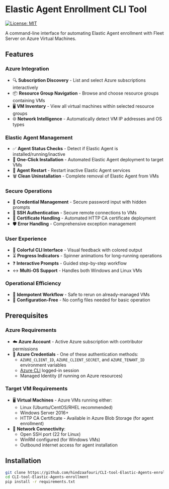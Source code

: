 # Elastic Agent Enrollment CLI Tool

[![License: MIT](https://img.shields.io/badge/License-MIT-yellow.svg)](https://opensource.org/licenses/MIT)

A command-line interface for automating Elastic Agent enrollment with Fleet Server on Azure Virtual Machines.

## Features

### Azure Integration
- 🔍 **Subscription Discovery** - List and select Azure subscriptions interactively
- 📦 **Resource Group Navigation** - Browse and choose resource groups containing VMs
- 🖥️ **VM Inventory** - View all virtual machines within selected resource groups
- 🌐 **Network Intelligence** - Automatically detect VM IP addresses and OS types

### Elastic Agent Management
- ✅ **Agent Status Checks** - Detect if Elastic Agent is installed/running/inactive
- 🚀 **One-Click Installation** - Automated Elastic Agent deployment to target VMs
- 🔄 **Agent Restart** - Restart inactive Elastic Agent services
- 🗑️ **Clean Uninstallation** - Complete removal of Elastic Agent from VMs

### Secure Operations
- 🔐 **Credential Management** - Secure password input with hidden prompts
- 🔑 **SSH Authentication** - Secure remote connections to VMs
- 📜 **Certificate Handling** - Automated HTTP CA certificate deployment
- 🛡️ **Error Handling** - Comprehensive exception management

### User Experience
- 🎨 **Colorful CLI Interface** - Visual feedback with colored output
- ⏳ **Progress Indicators** - Spinner animations for long-running operations
- ❓ **Interactive Prompts** - Guided step-by-step workflow
- ↔️ **Multi-OS Support** - Handles both Windows and Linux VMs

### Operational Efficiency
- 🔄 **Idempotent Workflow** - Safe to rerun on already-managed VMs
- 📝 **Configuration-Free** - No config files needed for basic operation

## Prerequisites

### Azure Requirements
- ☁️ **Azure Account** - Active Azure subscription with contributor permissions
- 🔑 **Azure Credentials** - One of these authentication methods:
  - `AZURE_CLIENT_ID`, `AZURE_CLIENT_SECRET`, and `AZURE_TENANT_ID` environment variables
  - [Azure CLI](https://docs.microsoft.com/en-us/cli/azure/install-azure-cli) logged-in session
  - Managed Identity (if running on Azure resources)

### Target VM Requirements
- 🖥️ **Virtual Machines** - Azure VMs running either:
  - Linux (Ubuntu/CentOS/RHEL recommended)
  - Windows Server 2016+
  - HTTP CA Certificate - Available in Azure Blob Storage (for agent enrollment)
- 🔌 **Network Connectivity**:
  - Open SSH port (22 for Linux)
  - WinRM configured (for Windows VMs)
  - Outbound internet access for agent installation
    
## Installation
```bash
git clone https://github.com/hindzaafouri/CLI-tool-Elastic-Agents-enrollment.git
cd CLI-tool-Elastic-Agents-enrollment
pip install -r requirements.txt 
